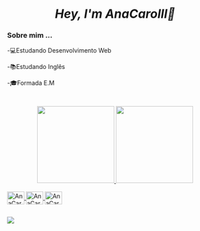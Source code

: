 <div align="center">
<i>
<H1>Hey, I'm AnaCarolll👋</hH1>
</i>
</div>


<H3> Sobre mim ...</h3>

-💻Estudando Desenvolvimento Web

-📚Estudando Inglês

-🎓Formada E.M

#





<div align="center">
  <a href="https://github.com/AnaCarolll">
  <img height="180em" src="https://github-readme-stats.vercel.app/api?username=anacarolll&show_icons=true&theme=radical&include_all_commits=true&count_private=true"/>
  <img height="180em" src="https://github-readme-stats.vercel.app/api/top-langs/?username=anacarolll&layout=compact&langs_count=7&theme=radical"/>
</div>


<div style="display: inline_block"><br>
   <img align="center" alt="AnaCarolll-Js" height="30" width="40"  src= "https://cdn.jsdelivr.net/gh/devicons/devicon/icons/javascript/javascript-original.svg">
  <img align="center" alt="AnaCarolll-Js" height="30" width="40" src="https://cdn.jsdelivr.net/gh/devicons/devicon/icons/html5/html5-original.svg" />
  <img align="center" alt="AnaCarolll-Js" height="30" width="40" src="https://cdn.jsdelivr.net/gh/devicons/devicon/icons/css3/css3-original.svg" />
  
   ##
   
<div>
  
   
   <a href = "https://www.linkedin.com/in/ana-carolina-dev/" target= "_blank"> <img src = "https://img.shields.io/badge/LinkedIn-0077B5?style=for-the-badge&logo=linkedin&logoColor=white"  target="_blank"></a>
   
   
   
   </div>
